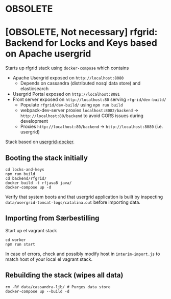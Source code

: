 # OBSOLETE
# [OBSOLETE, Not necessary] rfgrid: Backend for Locks and Keys based on Apache usergrid
Starts up rfgrid stack using `docker-compose` which contains

* Apache Usergrid exposed on `http://localhost:8080`
  * Depends on cassandra (distributed nosql data store) and elasticsearch
* Usergrid Portal exposed on `http://localhost:8081`
* Front server exposed on `http://localhost:80` serving `rfgrid/dev-build/`
  * Populate `rfgrid/dev-build/` using `npm run build`
  * webpack-dev-server proxies `localhost:8082/backend` -> `http://localhost:80/backend` to avoid CORS issues during development
  * Proxies `http://localhost:80/backend` -> `http://localhost:8080` (i.e. usergrid)

Stack based on [usergrid-docker](https://github.com/yep/usergrid-docker).

## Booting the stack initially
```
cd locks-and-keys
npm run build
cd backend/rfgrid/
docker build -t rfjava8 java/
docker-compose up -d
```
Verify that system boots and that usergrid application is built by inspecting `data/usergrid-tomcat-logs/catalina.out` before importing data.
## Importing from Særbestilling
Start up el vagrant stack
```
cd worker
npm run start
```
In case of errors, check and possibly modify host in `interim-import.js` to match host of your local el vagrant stack.

## Rebuilding the stack (wipes all data)
```
rm -Rf data/cassandra-lib/ # Purges data store
docker-compose up --build -d
```

